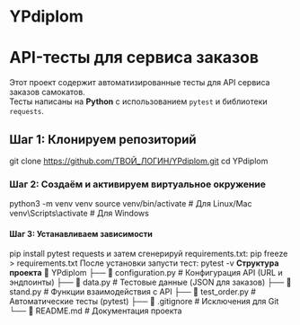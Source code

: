 # YPdiplom
# API-тесты для сервиса заказов 

Этот проект содержит автоматизированные тесты для API сервиса заказов самокатов.  
Тесты написаны на **Python** с использованием `pytest` и библиотеки `requests`.

##  **Шаг 1: Клонируем репозиторий**
git clone https://github.com/ТВОЙ_ЛОГИН/YPdiplom.git
cd YPdiplom
### **Шаг 2: Создаём и активируем виртуальное окружение**
python3 -m venv venv
source venv/bin/activate  # Для Linux/Mac
venv\Scripts\activate     # Для Windows
#### **Шаг 3: Устанавливаем зависимости**
pip install pytest requests
и затем сгенерируй requirements.txt:
pip freeze > requirements.txt
После установки запусти тест:
pytest -v
**Структура проекта**
📂 YPdiplom ├── 📄 configuration.py # Конфигурация API (URL и эндпоинты) ├── 📄 data.py # Тестовые данные (JSON для заказов) ├── 📄 stand.py # Функции взаимодействия с API ├── 📄 test_order.py # Автоматические тесты (pytest) ├── 📄 .gitignore # Исключения для Git └── 📄 README.md # Документация проекта
